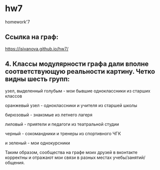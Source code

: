 # hw7
homework'7

## Cсылка на граф:

https://isivanova.github.io/hw7/
## 4. Классы модулярности графа дали вполне соответствующую реальности картину. Четко видны шесть групп: 

узел, выделенный голубым - мои бывшие одноклассники из старших классов

оранжевый узел - одноклассники и учителя из старшей школы

бирюзовый - знакомые из летнего лагеря

лиловый - приятели и педагоги из театральной студии

черный - сокомандники и тренеры из спортивного ЧГК

и зеленый - мои однокурсники

Таким образом, сообщества на графе моих друзей в вконтакте корректны и отражают мои связи в разных местах учебы/занятий/общения.
